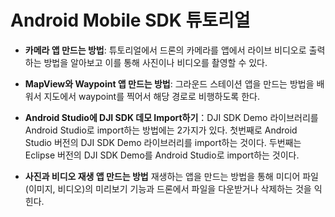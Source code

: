 # Android Mobile SDK 튜토리얼

- **카메라 앱 만드는 방법**: 튜토리얼에서 드론의 카메라를 앱에서 라이브 비디오로 출력하는 방법을 알아보고 이를 통해 사진이나 비디오를 촬영할 수 있다.

- **MapView와 Waypoint 앱 만드는 방법**: 그라운드 스테이션 앱을 만드는 방법을 배워서 지도에서 waypoint를 찍어서 해당 경로로 비행하도록 한다.

- **Android Studio에 DJI SDK 데모 Import하기**：DJI SDK Demo 라이브러리를 Android Studio로 import하는 방법에는 2가지가 있다. 첫번째로 Android Studio 버전의 DJI SDK Demo 라이브러리를 import하는 것이다. 두번째는 Eclipse 버전의 DJI SDK Demo를 Android Studio로 import하는 것이다.

- **사진과 비디오 재생 앱 만드는 방법**
재생하는 앱을 만드는 방법을 통해 미디어 파일(이미지, 비디오)의 미리보기 기능과 드론에서 파일을 다운받거나 삭제하는 것을 익힌다.
